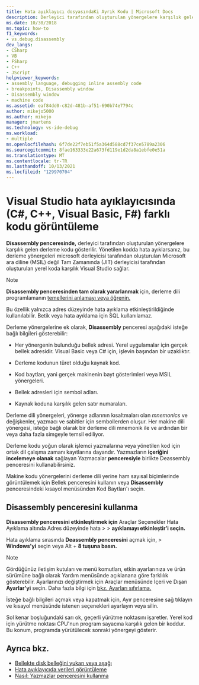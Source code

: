 ```yaml
---
title: Hata ayıklayıcı dosyasındaKi Ayrık Kodu | Microsoft Docs
description: Derleyici tarafından oluşturulan yönergelere karşılık gelen derleme Visual Studio göstermek için Visual Studio'daki Disassembly penceresini kullanın.
ms.date: 10/30/2018
ms.topic: how-to
f1_keywords:
- vs.debug.disassembly
dev_langs:
- CSharp
- VB
- FSharp
- C++
- JScript
helpviewer_keywords:
- assembly language, debugging inline assembly code
- breakpoints, Disassembly window
- Disassembly window
- machine code
ms.assetid: eaf84dd0-c82d-481b-af51-690b74e7794c
author: mikejo5000
ms.author: mikejo
manager: jmartens
ms.technology: vs-ide-debug
ms.workload:
- multiple
ms.openlocfilehash: 6f7de22f7eb51f5a364d588cd7f37ce5789a2306
ms.sourcegitcommit: 8fae163333e22a673fd119e1d2da8a1ebfe0e51a
ms.translationtype: MT
ms.contentlocale: tr-TR
ms.lasthandoff: 10/13/2021
ms.locfileid: "129970704"
---
```

# <a name="view-disassembly-code-in-the-visual-studio-debugger-c-c-visual-basic-f"></a>Visual Studio hata ayıklayıcısında (C#, C++, Visual Basic, F#) farklı kodu görüntüleme

**Disassembly penceresinde,** derleyici tarafından oluşturulan yönergelere karşılık gelen derleme kodu gösterilir. Yönetilen kodda hata ayıklarsanız, bu derleme yönergeleri microsoft derleyicisi tarafından oluşturulan Microsoft ara diline (MSIL) değil Tam Zamanında (JIT) derleyicisi tarafından oluşturulan yerel koda karşılık Visual Studio sağlar.

> [!NOTE]
> **Disassembly penceresinden tam olarak yararlanmak** için, derleme dili programlamanın [temellerini anlamayı veya öğrenin.](https://wikipedia.org/wiki/Assembly_language)

Bu özellik yalnızca adres düzeyinde hata ayıklama etkinleştirildiğinde kullanılabilir. Betik veya hata ayıklama için SQL kullanılamaz.

Derleme yönergelerine ek olarak, **Disassembly** penceresi aşağıdaki isteğe bağlı bilgileri gösterebilir:

- Her yönergenin bulunduğu bellek adresi. Yerel uygulamalar için gerçek bellek adresidir. Visual Basic veya C# için, işlevin başından bir uzaklıktır.

- Derleme kodunun türet olduğu kaynak kod.

- Kod baytları, yani gerçek makinenin bayt gösterimleri veya MSIL yönergeleri.

- Bellek adresleri için sembol adları.

- Kaynak koduna karşılık gelen satır numaraları.

Derleme dili yönergeleri, yönerge adlarının kısaltmaları olan *mnemonics*  ve değişkenler, yazmacı ve sabitler için sembollerden oluşur. Her makine dili yönergesi, isteğe bağlı olarak bir derleme dili mnemonik ile ve ardından bir veya daha fazla simgeyle temsil ediliyor.

Derleme kodu yoğun olarak işlemci yazmalarına veya yönetilen kod için ortak dil çalışma zamanı kayıtlarına dayandır. Yazmazların **içeriğini incelemeye olanak** sağlayan Yazmacalar **penceresiyle** birlikte Deassembly penceresini kullanabilirsiniz.

Makine kodu yönergelerini derleme dili yerine ham sayısal biçimlerinde görüntülemek için  Bellek penceresini kullanın veya **Disassembly** penceresindeki kısayol menüsünden Kod Baytları'ı seçin. 

## <a name="use-the-disassembly-window"></a>Disassembly penceresini kullanma

**Disassembly penceresini etkinleştirmek için** Araçlar Seçenekler Hata Ayıklama altında Adres düzeyinde hata   >    >   **ayıklamayı etkinleştir'i seçin.**

Hata ayıklama sırasında **Deassembly penceresini** açmak için,  >  **Windows'yi** seçin veya Alt  + **8 tuşuna basın.**

> [!NOTE]
> Gördüğünüz iletişim kutuları ve menü komutları, etkin ayarlarınıza ve ürün sürümüne bağlı olarak Yardım menüsünde açıklanana göre farklılık gösterebilir. Ayarlarınızı değiştirmek için Araçlar menüsünde İçeri ve Dışarı  **Ayarlar'yi** seçin. Daha fazla bilgi için [bkz. Ayarları sıfırlama.](../ide/environment-settings.md#reset-settings)

İsteğe bağlı bilgileri açmak veya kapatmak  için, Ayır penceresine sağ tıklayın ve kısayol menüsünde istenen seçenekleri ayarlayın veya silin.

Sol kenar boşluğundaki sarı ok, geçerli yürütme noktasını işaretler. Yerel kod için yürütme noktası CPU'nun program sayacına karşılık gelen bir koddur. Bu konum, programda yürütülecek sonraki yönergeyi gösterir.

## <a name="see-also"></a>Ayrıca bkz.

* [Bellekte disk belleğini yukarı veya aşağı](../debugger/how-to-page-up-or-down-in-memory.md)
* [Hata ayıklayıcıda verileri görüntüleme](../debugger/viewing-data-in-the-debugger.md)
* [Nasıl: Yazmazlar penceresini kullanma](../debugger/how-to-use-the-registers-window.md)